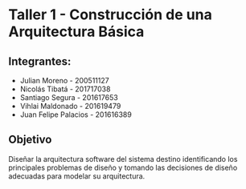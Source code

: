 # Taller 1 - Construcción de una Arquitectura Básica

## Integrantes:

- Julian Moreno - 200511127
- Nicolás Tibatá - 201717038
- Santiago Segura - 201617653
- Vihlai Maldonado - 201619479
- Juan Felipe Palacios - 201616389

## Objetivo 
Diseñar la arquitectura software del sistema destino identificando los principales problemas de diseño y tomando las decisiones de diseño adecuadas para modelar su arquitectura.
